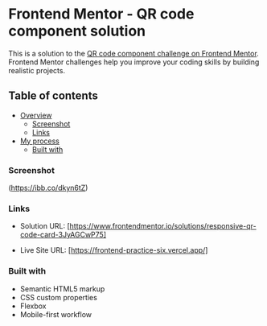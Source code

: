 # Frontend Mentor - QR code component solution

This is a solution to the [QR code component challenge on Frontend Mentor](https://www.frontendmentor.io/challenges/qr-code-component-iux_sIO_H). Frontend Mentor challenges help you improve your coding skills by building realistic projects. 

## Table of contents

- [Overview](#overview)
  - [Screenshot](#screenshot)
  - [Links](#links)
- [My process](#my-process)
  - [Built with](#built-with)




### Screenshot
(https://ibb.co/dkyn6tZ)


### Links

- Solution URL: [https://www.frontendmentor.io/solutions/responsive-qr-code-card-3JyAGCwP75]

- Live Site URL: [https://frontend-practice-six.vercel.app/]


### Built with

- Semantic HTML5 markup
- CSS custom properties
- Flexbox
- Mobile-first workflow
